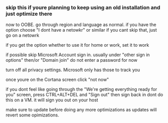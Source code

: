### skip this if youre planning to keep using an old installation and just optimize there

now to OOBE. go through region and language as normal. if you have the option choose "I dont have a netowkr" or similar
if you cant skip that, just go on a netowrk

if you get the option whether to use it for home or work, set it to work

if possible skip Microsoft Account sign in. usually under "other sign in options" then/or "Domain join"
do not enter a password for now

turn off all privacy settings. Microsoft only has those to track you

once youre on the Cortana screen click "not now" 

if you dont feel like going through the "We're getting everything ready for you" screen, press CTRL+ALT+DEL and "Sign out" then sign back in
dont do this on a VM. it will sign you out on your host

make sure to update before doing any more optimizations as updates will revert some opimizations.
